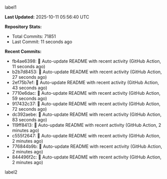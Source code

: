 
label1 
<!-- ACTIVITY_START -->
**Last Updated:** 2025-10-11 05:56:40 UTC

**Repository Stats:**
- Total Commits: 71851
- Last Commit: 11 seconds ago

**Recent Commits:**
- fb4ae6398: 🤖 Auto-update README with recent activity (GitHub Action, 11 seconds ago)
- b2b7d8453: 🤖 Auto-update README with recent activity (GitHub Action, 27 seconds ago)
- 2ef75b7ef: 🤖 Auto-update README with recent activity (GitHub Action, 43 seconds ago)
- 7710e6dac: 🤖 Auto-update README with recent activity (GitHub Action, 59 seconds ago)
- 917432c37: 🤖 Auto-update README with recent activity (GitHub Action, 72 seconds ago)
- dc392aebe: 🤖 Auto-update README with recent activity (GitHub Action, 83 seconds ago)
- 119ff8413: 🤖 Auto-update README with recent activity (GitHub Action, 2 minutes ago)
- c555f2647: 🤖 Auto-update README with recent activity (GitHub Action, 2 minutes ago)
- 776844b9b: 🤖 Auto-update README with recent activity (GitHub Action, 2 minutes ago)
- 844496f2c: 🤖 Auto-update README with recent activity (GitHub Action, 2 minutes ago)
<!-- ACTIVITY_END -->

label2
